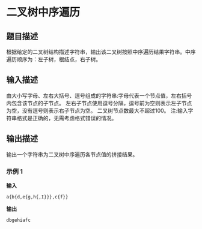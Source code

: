 # 二叉树中序遍历

## 题目描述
根据给定的二叉树结构描述字符串，输出该二叉树按照中序遍历结果字符串。中序遍历顺序为：左子树，根结点，右子树。

## 输入描述
由大小写字母、左右大括号、逗号组成的字符串:字母代表一个节点值，左右括号内包含该节点的子节点。
左右子节点使用逗号分隔，逗号前为空则表示左子节点为空，没有逗号则表示右子节点为空。
二叉树节点数最大不超过100。
注:输入字符串格式是正确的，无需考虑格式错误的情况。

## 输出描述
输出一个字符串为二叉树中序遍历各节点值的拼接结果。

### 示例 1
**输入**
```
a{b{d,e{g,h{,I}}},c{f}}
```

**输出**
```
dbgehiafc
```